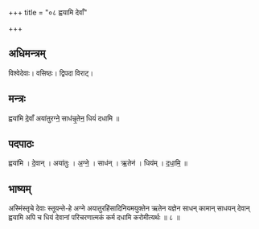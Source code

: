 +++
title = "०८ ह्वयामि देवाँ"

+++
## अधिमन्त्रम्
विश्वेदेवाः। वसिष्ठः। द्विपदा विराट्।

## मन्त्रः
ह्वया॑मि दे॒वाँ अया॑तुरग्ने॒ साध॑न्नृ॒तेन॒ धियं॑ दधामि ॥

## पदपाठः
ह्वया॑मि । दे॒वान् । अया॑तुः । अ॒ग्ने॒ । साध॑न् । ऋ॒तेन॑ । धिय॑म् । द॒धा॒मि॒ ॥

## भाष्यम्
अस्मिंस्तृचे देवाः स्तूयन्ते-हे अग्ने अयातुरहिंसादिनियमयुक्तेन ऋतेन यज्ञेन साधन् कामान् साधयन् देवान् ह्वयामि अपि च धियं देवानां परिचरणात्मकं कर्म दधामि करोमीत्यर्थः ॥ ८ ॥